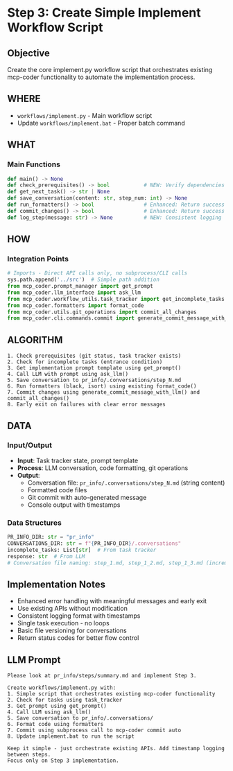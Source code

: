 # Step 3: Create Simple Implement Workflow Script

## Objective
Create the core implement.py workflow script that orchestrates existing mcp-coder functionality to automate the implementation process.

## WHERE
- `workflows/implement.py` - Main workflow script
- Update `workflows/implement.bat` - Proper batch command

## WHAT
### Main Functions
```python
def main() -> None
def check_prerequisites() -> bool           # NEW: Verify dependencies
def get_next_task() -> str | None  
def save_conversation(content: str, step_num: int) -> None
def run_formatters() -> bool                # Enhanced: Return success status
def commit_changes() -> bool                # Enhanced: Return success status
def log_step(message: str) -> None          # NEW: Consistent logging
```

## HOW
### Integration Points
```python
# Imports - Direct API calls only, no subprocess/CLI calls
sys.path.append('../src')  # Simple path addition
from mcp_coder.prompt_manager import get_prompt
from mcp_coder.llm_interface import ask_llm  
from mcp_coder.workflow_utils.task_tracker import get_incomplete_tasks
from mcp_coder.formatters import format_code
from mcp_coder.utils.git_operations import commit_all_changes
from mcp_coder.cli.commands.commit import generate_commit_message_with_llm
```

## ALGORITHM
```
1. Check prerequisites (git status, task tracker exists)
2. Check for incomplete tasks (entrance condition)
3. Get implementation prompt template using get_prompt()
4. Call LLM with prompt using ask_llm()  
5. Save conversation to pr_info/.conversations/step_N.md
6. Run formatters (black, isort) using existing format_code()
7. Commit changes using generate_commit_message_with_llm() and commit_all_changes()
8. Early exit on failures with clear error messages
```

## DATA
### Input/Output
- **Input**: Task tracker state, prompt template
- **Process**: LLM conversation, code formatting, git operations
- **Output**: 
  - Conversation file: `pr_info/.conversations/step_N.md` (string content)
  - Formatted code files  
  - Git commit with auto-generated message
  - Console output with timestamps

### Data Structures
```python
PR_INFO_DIR: str = "pr_info"
CONVERSATIONS_DIR: str = f"{PR_INFO_DIR}/.conversations"
incomplete_tasks: List[str]  # From task tracker
response: str  # From LLM
# Conversation file naming: step_1.md, step_1_2.md, step_1_3.md (incremental numbering)
```

## Implementation Notes
- Enhanced error handling with meaningful messages and early exit
- Use existing APIs without modification
- Consistent logging format with timestamps
- Single task execution - no loops
- Basic file versioning for conversations
- Return status codes for better flow control

## LLM Prompt  
```
Please look at pr_info/steps/summary.md and implement Step 3.

Create workflows/implement.py with:
1. Simple script that orchestrates existing mcp-coder functionality
2. Check for tasks using task_tracker 
3. Get prompt using get_prompt()
4. Call LLM using ask_llm()
5. Save conversation to pr_info/.conversations/
6. Format code using formatters
7. Commit using subprocess call to mcp-coder commit auto
8. Update implement.bat to run the script

Keep it simple - just orchestrate existing APIs. Add timestamp logging between steps.
Focus only on Step 3 implementation.
```
